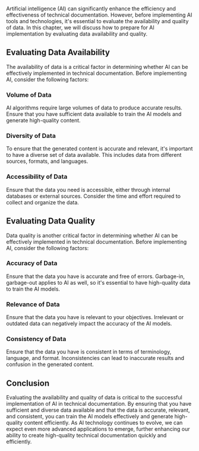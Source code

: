 

Artificial intelligence (AI) can significantly enhance the efficiency and effectiveness of technical documentation. However, before implementing AI tools and technologies, it's essential to evaluate the availability and quality of data. In this chapter, we will discuss how to prepare for AI implementation by evaluating data availability and quality.

Evaluating Data Availability
----------------------------

The availability of data is a critical factor in determining whether AI can be effectively implemented in technical documentation. Before implementing AI, consider the following factors:

### Volume of Data

AI algorithms require large volumes of data to produce accurate results. Ensure that you have sufficient data available to train the AI models and generate high-quality content.

### Diversity of Data

To ensure that the generated content is accurate and relevant, it's important to have a diverse set of data available. This includes data from different sources, formats, and languages.

### Accessibility of Data

Ensure that the data you need is accessible, either through internal databases or external sources. Consider the time and effort required to collect and organize the data.

Evaluating Data Quality
-----------------------

Data quality is another critical factor in determining whether AI can be effectively implemented in technical documentation. Before implementing AI, consider the following factors:

### Accuracy of Data

Ensure that the data you have is accurate and free of errors. Garbage-in, garbage-out applies to AI as well, so it's essential to have high-quality data to train the AI models.

### Relevance of Data

Ensure that the data you have is relevant to your objectives. Irrelevant or outdated data can negatively impact the accuracy of the AI models.

### Consistency of Data

Ensure that the data you have is consistent in terms of terminology, language, and format. Inconsistencies can lead to inaccurate results and confusion in the generated content.

Conclusion
----------

Evaluating the availability and quality of data is critical to the successful implementation of AI in technical documentation. By ensuring that you have sufficient and diverse data available and that the data is accurate, relevant, and consistent, you can train the AI models effectively and generate high-quality content efficiently. As AI technology continues to evolve, we can expect even more advanced applications to emerge, further enhancing our ability to create high-quality technical documentation quickly and efficiently.
